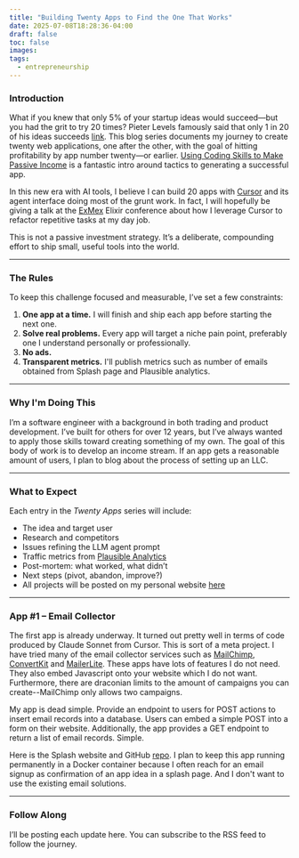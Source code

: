 ```yaml
---
title: "Building Twenty Apps to Find the One That Works"
date: 2025-07-08T18:28:36-04:00
draft: false
toc: false
images:
tags: 
  - entrepreneurship
---
```


### Introduction

What if you knew that only 5% of your startup ideas would succeed—but you had the grit to try 20 times? Pieter Levels famously said that only 1 in 20 of his ideas succeeds [link](https://x.com/levelsio/status/1457315274466594817?lang=en). This blog series documents my journey to create twenty web applications, one after the other, with the goal of hitting profitability by app number twenty—or earlier. [Using Coding Skills to Make Passive Income](https://www.youtube.com/watch?v=2VD9CWJ9HPM) is a fantastic intro around tactics to generating a successful app.

In this new era with AI tools, I believe I can build 20 apps with [Cursor](https://cursor.com/) and its agent interface doing most of the grunt work. In fact, I will hopefully be giving a talk at the [ExMex](https://exmexconf.com/) Elixir conference about how I leverage Cursor to refactor repetitive tasks at my day job.

This is not a passive investment strategy. It’s a deliberate, compounding effort to ship small, useful tools into the world.

---

### The Rules

To keep this challenge focused and measurable, I’ve set a few constraints:

1. **One app at a time.** I will finish and ship each app before starting the next one.
2. **Solve real problems.** Every app will target a niche pain point, preferably one I understand personally or professionally.
3. **No ads.**
4. **Transparent metrics.** I'll publish metrics such as number of emails obtained from Splash page and Plausible analytics.

---

### Why I'm Doing This

I’m a software engineer with a background in both trading and product development. I’ve built for others for over 12 years, but I’ve always wanted to apply those skills toward creating something of my own. The goal of this body of work is to develop an income stream. If an app gets a reasonable amount of users, I plan to blog about the process of setting up an LLC.

---

### What to Expect

Each entry in the *Twenty Apps* series will include:

* The idea and target user
* Research and competitors
* Issues refining the LLM agent prompt
* Traffic metrics from [Plausible Analytics](https://plausible.io/)
* Post-mortem: what worked, what didn’t
* Next steps (pivot, abandon, improve?)
* All projects will be posted on my personal website [here](https://iacut.one/software.html)

---

### App #1 – Email Collector

The first app is already underway. It turned out pretty well in terms of code produced by Claude Sonnet from Cursor. This is sort of a meta project. I have tried many of the email collector services such as [MailChimp](https://mailchimp.com/), [ConvertKit](https://kit.com/) and [MailerLite](https://www.mailerlite.com/). These apps have lots of features I do not need. They also embed Javascript onto your website which I do not want. Furthermore, there are draconian limits to the amount of campaigns you can create--MailChimp only allows two campaigns.

My app is dead simple. Provide an endpoint to users for POST actions to insert email records into a database. Users can embed a simple POST into a form on their website. Additionally, the app provides a GET endpoint to return a list of email records. Simple.

Here is the Splash website and GitHub [repo](https://github.com/iacutone/email_collector/). I plan to keep this app running permanently in a Docker container because I often reach for an email signup as confirmation of an app idea in a splash page. And I don't want to use the existing email solutions.

---

### Follow Along

I’ll be posting each update here. You can subscribe to the RSS feed to follow the journey.
